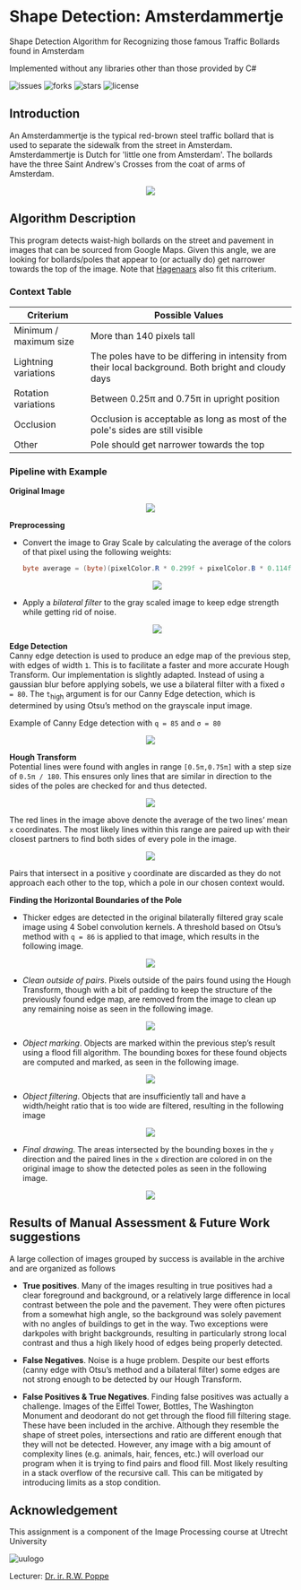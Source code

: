 # Shape Detection: Amsterdammertje
Shape Detection Algorithm for Recognizing those famous Traffic Bollards found in Amsterdam  

Implemented without any libraries other than those provided by C#

![issues](https://img.shields.io/github/issues/p-kostic/ShapeDetection-Amsterdammetje.svg)
![forks](https://img.shields.io/github/forks/p-kostic/ShapeDetection-Amsterdammetje.svg)
![stars](https://img.shields.io/github/stars/p-kostic/ShapeDetection-Amsterdammetje.svg)
![license](	https://img.shields.io/github/license/p-kostic/ShapeDetection-Amsterdammetje.svg)

## Introduction
An Amsterdammertje is the typical red-brown steel traffic bollard that is used to separate the sidewalk from the street in Amsterdam. Amsterdammertje is Dutch for 'little one from Amsterdam'. The bollards have the three Saint Andrew's Crosses from the coat of arms of Amsterdam.

<p align="center"> 
<img src="https://upload.wikimedia.org/wikipedia/commons/thumb/5/5c/Amsterdammertje.jpg/250px-Amsterdammertje.jpg">
</p>

## Algorithm Description
This program detects waist-high bollards on the street and pavement in images that can be sourced from Google Maps. Given this angle, we are looking for bollards/poles that appear to (or actually do) get narrower towards the top of the image. Note that [Hagenaars](https://nl.wikipedia.org/wiki/Hagenaar_(paaltje)) also fit this criterium. 

### Context Table
| Criterium              | Possible Values                                                                                       |
|------------------------|-------------------------------------------------------------------------------------------------------|
| Minimum / maximum size | More than 140 pixels tall                                                                             |
| Lightning variations   | The poles have to be differing in  intensity from their local background. Both bright and cloudy days |
| Rotation variations    | Between 0.25π and 0.75π in upright position                                                           |
| Occlusion              | Occlusion is acceptable as long as most of the pole's sides are still visible                         |
| Other                  | Pole should get narrower towards the top                                                              |


### Pipeline with Example
**Original Image**  

<p align="center"> 
<img src="https://i.imgur.com/krY97Gz.png">
</p>

**Preprocessing**
* Convert the image to Gray Scale by calculating the average of the colors of that pixel using the following weights:
  ``` C#
  byte average = (byte)(pixelColor.R * 0.299f + pixelColor.B * 0.114f + pixelColor.G * 0.587f);
  ```
  <p align="center">
  <img src="https://i.imgur.com/WtzyHb5.png">
  </p>
  
* Apply a _bilateral filter_ to the gray scaled image to keep edge strength while getting rid of noise.

  <p align="center">
  <img src="https://i.imgur.com/qhqKLrU.png">
  </p>

**Edge Detection**  
Canny edge detection is used to produce an edge map of the previous step, with edges of width `1`. This is to facilitate a faster and more accurate Hough Transform. Our implementation is slightly adapted. Instead of using a gaussian blur before applying sobels, we use a bilateral filter with a fixed `σ = 80`.  The `t`<sub>high</sub> argument is for our Canny Edge detection, which is determined by using Otsu’s method on the grayscale input image.

Example of Canny Edge detection with `q = 85` and `σ = 80`
<p align="center">
  <img src="https://i.imgur.com/lCS4tP3.png">
</p>

**Hough Transform**  
Potential lines were found with angles in range `[0.5π,0.75π]` with a step size of `0.5π / 180`. This ensures only lines that are similar in direction to the sides of the poles are checked for and thus detected. 

<p align="center">
  <img src="https://i.imgur.com/dAYSAHJ.png">
</p>

The red lines in the image above denote the average of the two lines’ mean `x` coordinates. The most likely lines within this range are paired up with their closest partners to find both sides of every pole in the image. 

<p align="center">
  <img src="https://i.imgur.com/WmavVhL.png">
</p>

Pairs that intersect in a positive `y` coordinate are discarded as they do not approach each other to the top, which a pole in our chosen context would.

**Finding the Horizontal Boundaries of the Pole**
* Thicker edges are detected in the original bilaterally filtered gray scale image using 4 Sobel convolution kernels. A threshold based on Otsu’s method with `q = 86` is applied to that image, which results in the following image.

<p align="center">
  <img src="https://i.imgur.com/PWBxynp.png">
</p>

* _Clean outside of pairs_. Pixels outside of the pairs found using the Hough Transform, though with a bit of padding to keep the structure of the previously found edge map, are removed from the image to clean up any remaining noise as seen in the following image.

<p align="center">
  <img src="https://i.imgur.com/gQDDo4O.png">
</p>

* _Object marking_. Objects are marked within the previous step’s result using a flood fill algorithm. The bounding boxes for these found objects are computed and marked, as seen in the following image.

<p align="center">
  <img src="https://i.imgur.com/iEk8ZYO.png">
</p>

* _Object filtering_. Objects that are insufficiently tall and have a width/height ratio that is too wide are filtered, resulting in the following image

<p align="center">
  <img src="https://i.imgur.com/Flr3rwM.png">
</p>

* _Final drawing_. The areas intersected by the bounding boxes in the `y` direction and the paired lines in the `x` direction are colored in on the original image to show the detected poles as seen in the following image.

<p align="center">
  <img src="https://i.imgur.com/EdU7Drl.png">
</p>

## Results of Manual Assessment & Future Work suggestions 
A large collection of images grouped by success is available in the archive and are organized as follows  

* **True positives**. Many of the images resulting in true positives had a clear foreground and background, or a relatively large difference in local contrast between the pole and the pavement. They were often pictures from a somewhat high angle, so the background was solely pavement with no angles of buildings to get in the way. Two exceptions were darkpoles with bright backgrounds, resulting in particularly strong local contrast and thus a high likely hood of edges being properly detected.

* **False Negatives**. Noise is a huge problem. Despite our best efforts (canny edge with Otsu’s method and a bilateral filter) some edges are not strong enough to be detected by our Hough Transform.

* **False Positives & True Negatives**. Finding false positives was actually a challenge. Images of the Eiffel Tower, Bottles, The Washington Monument and deodorant do not get through the flood fill filtering stage. These have been included in the archive. Although they resemble the shape of street poles, intersections and ratio are different enough that they will not be detected. However, any image with a big amount of complexity lines (e.g. animals, hair, fences, etc.) will overload our program when it is trying to find pairs and flood fill. Most likely resulting in a stack overflow of the recursive call. This can be mitigated by introducing limits as a stop condition.

## Acknowledgement
This assignment is a component of the Image Processing course at Utrecht University  

![uulogo](https://www.heilijgers.nl/wp-content/uploads/2018/02/Universiteit-Utrecht-logo.png)

Lecturer: [Dr. ir. R.W. Poppe](https://www.uu.nl/staff/RWPoppe)
